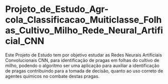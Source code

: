 # Projeto_de_Estudo_Agr-cola_Classificacao_Muiticlasse_Folhas_Cultivo_Milho_Rede_Neural_Artificial_CNN
Este Projeto de Estudo tem por objetivo estudar as Redes Neurais Artificiais Convolucionais CNN, para identificação de pragas em folhas do cultivo de milho, podendo o algorítmo ser uma aplicação para auxiliar a identificação de pragas contribuindo para a tomada de decisão, quanto ao uso correto de agentes químicos no combate destas pragas.
